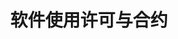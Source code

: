 ---
title: 软件使用许可与合约
index: true
category:
  - 软件使用许可与合约
order: 6
prev:
  text: Content guidelines
  link: /zh-cn/Contribute/DocumentationContributions/content-guidelines.md
---